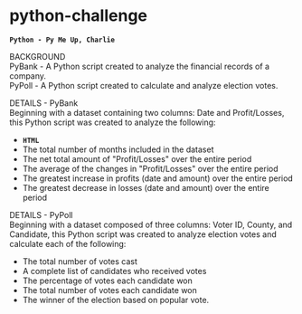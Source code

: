 # python-challenge
**`Python - Py Me Up, Charlie`**

BACKGROUND<br>
PyBank - A Python script created to analyze the financial records of a company.<br>
PyPoll - A Python script created to calculate and analyze election votes.

DETAILS - PyBank<br>
Beginning with a dataset containing two columns: Date and Profit/Losses, this Python script was created to analyze the following:

- **`HTML`**
- The total number of months included in the dataset
- The net total amount of "Profit/Losses" over the entire period
- The average of the changes in "Profit/Losses" over the entire period
- The greatest increase in profits (date and amount) over the entire period
- The greatest decrease in losses (date and amount) over the entire period

DETAILS - PyPoll<br>
Beginning with a dataset composed of three columns: Voter ID, County, and Candidate, this Python script was created to analyze election votes and calculate each of the following:

- The total number of votes cast
- A complete list of candidates who received votes
- The percentage of votes each candidate won
- The total number of votes each candidate won
- The winner of the election based on popular vote.
